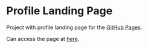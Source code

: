 # Profile Landing Page

Project with profile landing page for the [GitHub Pages](https://pages.github.com/).

Can access the page at [here](https://andersonmdev.github.io/profile-landing-page).

